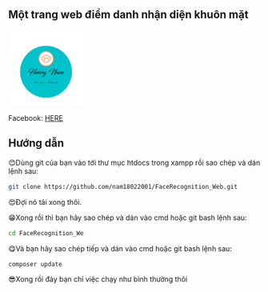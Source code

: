 ## Một trang web điểm danh nhận diện khuôn mặt
<img src="https://github.com/nam18022001/FaceRecognition_Web/blob/main/public/logoofme.png" width="30%">
<p>Facebook: <a href="https://facebook.com/nam1822001">HERE</a></p>

## Hướng dẫn
<p>😊Dùng git của bạn vào tới thư mục htdocs trong xampp rồi sao chép và dán lệnh sau: </p>

```sh
git clone https://github.com/nam18022001/FaceRecognition_Web.git
```

<p>😍Đợi nó tải xong thôi.</p>
<p>😁Xong rồi thì bạn hãy sao chép và dán vào cmd hoặc git bash lệnh sau: </p>

```sh
cd FaceRecognition_We
```

<p>😋Và bạn hãy sao chép tiếp và dán vào cmd hoặc git bash lệnh sau:</p>

```sh
composer update
```

<p>😎Xong rồi đáy bạn chỉ việc chạy như bình thường thôi</p>
